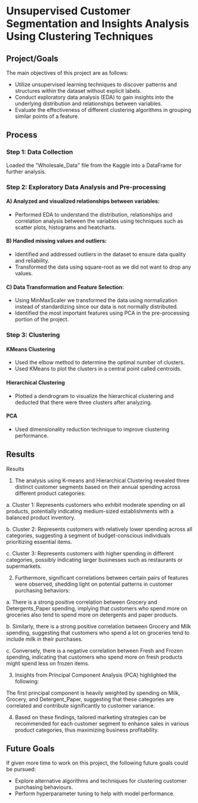# Unsupervised Customer Segmentation and Insights Analysis Using Clustering Techniques

## Project/Goals
The main objectives of this project are as follows:

- Utilize unsupervised learning techniques to discover patterns and structures within the dataset without explicit labels.
-  Conduct exploratory data analysis (EDA) to gain insights into the underlying distribution and relationships between variables.
-  Evaluate the effectiveness of different clustering algorithms in grouping similar points of a feature. 

## Process

### Step 1: Data Collection
Loaded the "Wholesale_Data" file from the Kaggle into a DataFrame for further analysis.

### Step 2: Exploratory Data Analysis and Pre-processing

#### A) Analyzed and visualized relationships between variables:
- Performed EDA to understand the distribution, relationships and correlation analysis between the variables using techniques such as scatter plots, histograms and heatcharts.

#### B) Handled missing values and outliers:
- Identified and addressed outliers in the dataset to ensure data quality and reliability.
- Transformed the data using square-root as we did not want to drop any values.

#### C) Data Transformation and Feature Selection:
- Using MinMaxScaler we transformed the data using normalization instead of standardizing since our data is not normally distributed.
- Identified the most important features using PCA in the pre-processing portion of the project. 

### Step 3: Clustering 

#### KMeans Clustering
- Used the elbow method to determine the optimal number of clusters.
- Used KMeans to plot the clusters in a central point called centroids.

#### Hierarchical Clustering
- Plotted a dendrogram to visualize the hierarchical clustering and deducted that there were three clusters after analyzing. 

#### PCA 
- Used dimensionality reduction technique to improve clustering performance.

## Results
Results
1. The analysis using K-means and Hierarchical Clustering revealed three distinct customer segments based on their annual spending across different product categories:

  a. Cluster 1: Represents customers who exhibit moderate spending on all products, potentially indicating medium-sized establishments with a balanced product inventory.
  
  b. Cluster 2: Represents customers with relatively lower spending across all categories, suggesting a segment of budget-conscious individuals prioritizing essential items.
  
  c. Cluster 3: Represents customers with higher spending in different categories, possibly indicating larger businesses such as restaurants or supermarkets.

2. Furthermore, significant correlations between certain pairs of features were observed, shedding light on potential patterns in customer purchasing behaviors:

  a. There is a strong positive correlation between Grocery and Detergents_Paper spending, implying that customers who spend more on groceries also tend to spend more on detergents and paper products.
  
  b. Similarly, there is a strong positive correlation between Grocery and Milk spending, suggesting that customers who spend a lot on groceries tend to include milk in their purchases.
  
  c. Conversely, there is a negative correlation between Fresh and Frozen spending, indicating that customers who spend more on fresh products might spend less on frozen items.

3. Insights from Principal Component Analysis (PCA) highlighted the following:

The first principal component is heavily weighted by spending on Milk, Grocery, and Detergent_Paper, suggesting that these categories are correlated and contribute significantly to customer variance.

4. Based on these findings, tailored marketing strategies can be recommended for each customer segment to enhance sales in various product categories, thus maximizing business profitability.

## Future Goals
If given more time to work on this project, the following future goals could be pursued:

- Explore alternative algorithms and techniques for clustering customer purchasing behaviours. 
- Perform hyperparameter tuning to help with model performance. 
